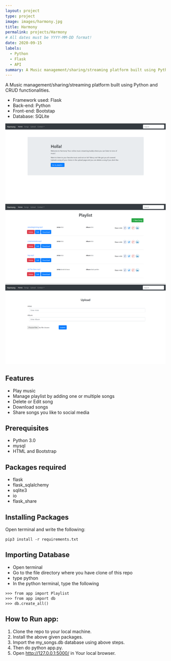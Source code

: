 ```yaml
---
layout: project
type: project
image: images/harmony.jpg
title: Harmony
permalink: projects/Harmony
# All dates must be YYYY-MM-DD format!
date: 2020-09-15
labels:
  - Python
  - Flask
  - API
summary: A Music management/sharing/streaming platform built using Python and CRUD functionalities
---
```


A Music management/sharing/streaming platform built using Python and CRUD functionalities.

- Framework used: Flask
- Back-end: Python
- Front-end: Bootstap
- Database: SQLite

<div class="ui small rounded images">
  <img class="ui image" src="../images/harmony-1.png">
  <img class="ui image" src="../images/harmony-2.png">
  <img class="ui image" src="../images/harmony-3.png">
</div>

## Features

- Play music
- Manage playlist by adding one or multiple songs
- Delete or Edit song
- Download songs
- Share songs you like to social media

## Prerequisites

- Python 3.0
- mysql
- HTML and Bootstrap

## Packages required

- flask
- flask_sqlalchemy
- sqlite3
- io
- flask_share

## Installing Packages

Open terminal and write the following:
```
pip3 install -r requirements.txt
```

## Importing Database

- Open terminal
- Go to the file directory where you have clone of this repo
- type python
- In the python terminal, type the following
```
>>> from app import Playlist
>>> from app import db
>>> db.create_all()
```

## How to Run app:

1. Clone the repo to your local machine.
2. Install the above given packages.
3. Import the my_songs.db database using above steps.
4. Then do python app.py.
5. Open http://127.0.0.1:5000/ in Your local browser.




















